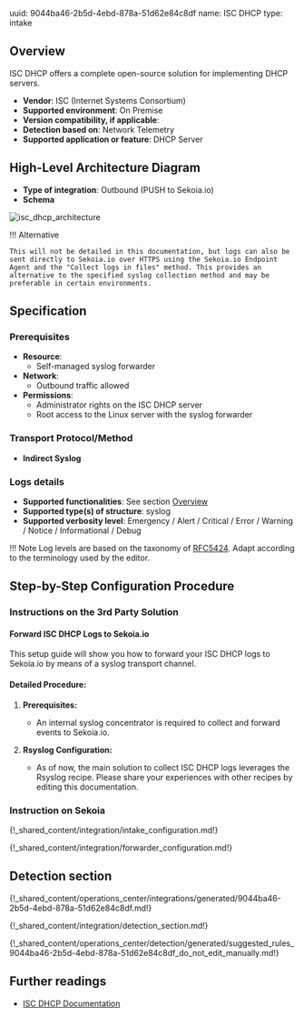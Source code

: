 uuid: 9044ba46-2b5d-4ebd-878a-51d62e84c8df
name: ISC DHCP
type: intake

## Overview

ISC DHCP offers a complete open-source solution for implementing DHCP servers.

- **Vendor**: ISC (Internet Systems Consortium)
- **Supported environment**: On Premise
- **Version compatibility, if applicable**:
- **Detection based on**: Network Telemetry
- **Supported application or feature**: DHCP Server

## High-Level Architecture Diagram

- **Type of integration**: Outbound (PUSH to Sekoia.io)
- **Schema**

![isc_dhcp_architecture](/assets/integration/isc_dhcp_architecture.png)

!!! Alternative

    This will not be detailed in this documentation, but logs can also be sent directly to Sekoia.io over HTTPS using the Sekoia.io Endpoint Agent and the "Collect logs in files" method. This provides an alternative to the specified syslog collection method and may be preferable in certain environments.

## Specification

### Prerequisites


- **Resource**:
    - Self-managed syslog forwarder
- **Network**:
    - Outbound traffic allowed
- **Permissions**:
    - Administrator rights on the ISC DHCP server
    - Root access to the Linux server with the syslog forwarder

### Transport Protocol/Method

- **Indirect Syslog**

### Logs details

- **Supported functionalities**: See section [Overview](#overview)
- **Supported type(s) of structure**: syslog
- **Supported verbosity level**: Emergency / Alert / Critical / Error / Warning / Notice / Informational / Debug

!!! Note
    Log levels are based on the taxonomy of [RFC5424](https://datatracker.ietf.org/doc/html/rfc5424). Adapt according to the terminology used by the editor.

## Step-by-Step Configuration Procedure

### Instructions on the 3rd Party Solution

#### Forward ISC DHCP Logs to Sekoia.io

This setup guide will show you how to forward your ISC DHCP logs to Sekoia.io by means of a syslog transport channel.

#### Detailed Procedure:

1. **Prerequisites:**
   - An internal syslog concentrator is required to collect and forward events to Sekoia.io.

2. **Rsyslog Configuration:**
   - As of now, the main solution to collect ISC DHCP logs leverages the Rsyslog recipe. Please share your experiences with other recipes by editing this documentation.

### Instruction on Sekoia

{!_shared_content/integration/intake_configuration.md!}

{!_shared_content/integration/forwarder_configuration.md!}

## Detection section

{!_shared_content/operations_center/integrations/generated/9044ba46-2b5d-4ebd-878a-51d62e84c8df.md!}

{!_shared_content/integration/detection_section.md!}

{!_shared_content/operations_center/detection/generated/suggested_rules_9044ba46-2b5d-4ebd-878a-51d62e84c8df_do_not_edit_manually.md!}

## Further readings

- [ISC DHCP Documentation](https://www.isc.org/dhcp/)